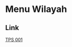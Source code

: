 # Menu Wilayah

## Link

[TPS 001](https://github.com/gigit-pemilu/pemilu-2024-92-papua-barat/tree/main/pilpres/hitung-suara/sub/92-papua-barat/sub/03-fak-fak/sub/17-tomage/sub/2009-wammar/sub/001-tps)

